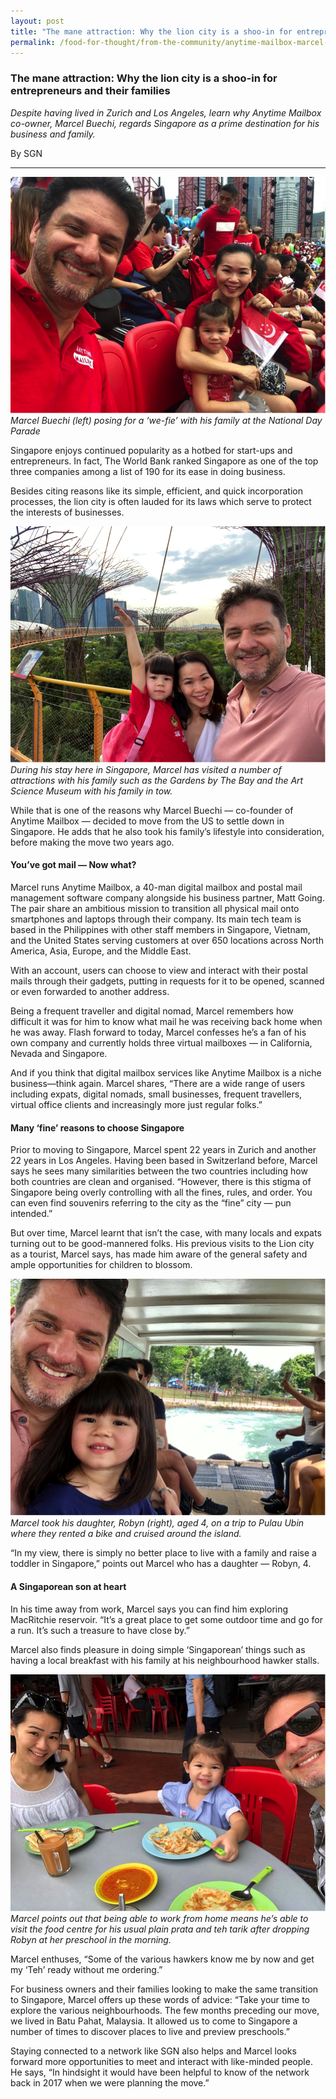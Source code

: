 ```yaml
---
layout: post
title: "The mane attraction: Why the lion city is a shoo-in for entrepreneurs and their families "
permalink: /food-for-thought/from-the-community/anytime-mailbox-marcel-buechi
---
```


### The mane attraction: Why the lion city is a shoo-in for entrepreneurs and their families 

_Despite having lived in Zurich and Los Angeles, learn why Anytime Mailbox co-owner, Marcel Buechi, regards Singapore as a prime destination for his business and family._

By SGN
<hr>

![Image](/images/stories/2020/Mar/marcelbuechi1.png)
_Marcel Buechi (left) posing for a ‘we-fie’ with his family at the National Day Parade_

Singapore enjoys continued popularity as a hotbed for start-ups and entrepreneurs. In fact, The World Bank ranked Singapore as one of the top three companies among a list of 190 for its ease in doing business.

Besides citing reasons like its simple, efficient, and quick incorporation processes, the lion city is often lauded for its laws which serve to protect the interests of businesses. 

![Image](/images/stories/2020/Mar/marcelbuechi2.png)
_During his stay here in Singapore, Marcel has visited a number of attractions with his family such as the Gardens by The Bay and the Art Science Museum with his family in tow._

While that is one of the reasons why Marcel Buechi — co-founder of Anytime Mailbox — decided to move from the US to settle down in Singapore. He adds that he also took his family’s lifestyle into consideration, before making the move two years ago. 

#### You’ve got mail — Now what?

Marcel runs Anytime Mailbox, a 40-man digital mailbox and postal mail management software company alongside his business partner, Matt Going. The pair share an ambitious mission to transition all physical mail onto smartphones and laptops through their company. Its main tech team is based in the Philippines with other staff members in Singapore, Vietnam, and the United States serving customers at over 650 locations across North America, Asia, Europe, and the Middle East. 

With an account, users can choose to view and interact with their postal mails through their gadgets, putting in requests for it to be opened, scanned or even forwarded to another address.

Being a frequent traveller and digital nomad, Marcel remembers how difficult it was for him to know what mail he was receiving back home when he was away. Flash forward to today, Marcel confesses he’s a fan of his own company and currently holds three virtual mailboxes — in California, Nevada and Singapore.

And if you think that digital mailbox services like Anytime Mailbox is a niche business—think again. Marcel shares, “There are a wide range of users including expats, digital nomads, small businesses, frequent travellers, virtual office clients and increasingly more just regular folks.”

#### Many ‘fine’ reasons to choose Singapore

Prior to moving to Singapore, Marcel spent 22 years in Zurich and another 22 years in Los Angeles. Having been based in Switzerland before, Marcel says he sees many similarities between the two countries including how both countries are clean and organised. “However, there is this stigma of Singapore being overly controlling with all the fines, rules, and order. You can even find souvenirs referring to the city as the “fine” city — pun intended.”

But over time, Marcel learnt that isn’t the case, with many locals and expats turning out to be good-mannered folks. His previous visits to the Lion city as a tourist, Marcel says, has made him aware of the general safety and ample opportunities for children to blossom.

![Image](/images/stories/2020/Mar/marcelbuechi3.png)
_Marcel took his daughter, Robyn (right), aged 4, on a trip to Pulau Ubin where they rented a bike and cruised around the island._

“In my view, there is simply no better place to live with a family and raise a toddler in Singapore,” points out Marcel who has a daughter — Robyn, 4. 

#### A Singaporean son at heart

In his time away from work, Marcel says you can find him exploring MacRitchie reservoir. “It’s a great place to get some outdoor time and go for a run. It’s such a treasure to have close by.”

Marcel also finds pleasure in doing simple ‘Singaporean’ things such as having a local breakfast with his family at his neighbourhood hawker stalls. 

![Image](/images/stories/2020/Mar/marcelbuechi4.png)
_Marcel points out that being able to work from home means he’s able to visit the food centre for his usual plain prata and teh tarik after dropping Robyn at her preschool in the morning._

Marcel enthuses, “Some of the various hawkers know me by now and get my ‘Teh’ ready without me ordering.”

For business owners and their families looking to make the same transition to Singapore, Marcel offers up these words of advice: “Take your time to explore the various neighbourhoods. The few months preceding our move, we lived in Batu Pahat, Malaysia. It allowed us to come to Singapore a number of times to discover places to live and preview preschools.”

Staying connected to a network like SGN also helps and Marcel looks forward more opportunities to meet and interact with like-minded people. He says, “In hindsight it would have been helpful to know of the network back in 2017 when we were planning the move.”
